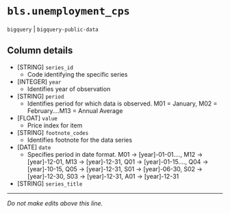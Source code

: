 # `bls.unemployment_cps`
`bigquery` | `bigquery-public-data`

## Column details
* [STRING]    `series_id`
  - Code identifying the specific series
* [INTEGER]   `year`
  - Identifies year of observation
* [STRING]    `period`
  - Identifies period for which data is observed. M01 = January, M02 = February….M13 = Annual Average
* [FLOAT]     `value`
  - Price index for item
* [STRING]    `footnote_codes`
  - Identifies footnote for the data series
* [DATE]      `date`
  - Specifies period in date format. M01 -> [year]-01-01...., M12 -> [year]-12-01, M13 -> [year]-12-31, Q01 -> [year]-01-15...., Q04 -> [year]-10-15, Q05 -> [year]-12-31, S01 -> [year]-06-30, S02 -> [year]-12-30, S03 -> [year]-12-31, A01 -> [year]-12-31
* [STRING]    `series_title`

-------------------------------------------------------------------------------
*Do not make edits above this line.*
